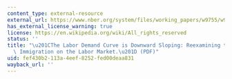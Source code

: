 ```yaml
---
content_type: external-resource
external_url: https://www.nber.org/system/files/working_papers/w9755/w9755.pdf
has_external_license_warning: true
license: https://en.wikipedia.org/wiki/All_rights_reserved
status: ''
title: "\u201CThe Labor Demand Curve is Downward Sloping: Reexamining the Impact of\
  \ Immigration on the Labor Market.\u201D (PDF)"
uid: fef430b2-113a-4eef-8252-fed00deaa831
wayback_url: ''
---
```

